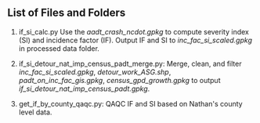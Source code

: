 
## List of Files and Folders

1. if_si_calc.py Use the *aadt_crash_ncdot.gpkg* to compute severity index (SI) and 
   incidence factor (IF). Output IF and SI to *inc_fac_si_scaled.gpkg* in processed
   data folder.
   
2. if_si_detour_nat_imp_census_padt_merge.py: Merge, clean, and filter 
   *inc_fac_si_scaled.gpkg*, *detour_work_ASG.shp*, *padt_on_inc_fac_gis.gpkg*, 
   *census_gpd_growth.gpkg* to output *if_si_detour_nat_imp_census_padt.gpkg*.
   
3. get_if_by_county_qaqc.py: QAQC IF and SI based on Nathan's county level data.
